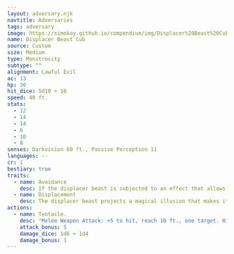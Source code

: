 ```yaml
---
layout: adversary.njk
navtitle: Adversaries
tags: adversary
image: https://simokay.github.io/compendium/img/Displacer%20Beast%20Cub.webp
name: Displacer Beast Cub
source: Custom
size: Medium
type: Monstrosity
subtype: ""
alignment: Lawful Evil
ac: 13
hp: 30
hit_dice: 5d10 + 10
speed: 40 ft.
stats:
  - 12
  - 14
  - 14
  - 6
  - 10
  - 8
senses: Darkvision 60 ft., Passive Perception 11
languages: --
cr: 1
bestiary: true
traits:
  - name: Avoidance
    desc: If the displacer beast is subjected to an effect that allows it to make a saving throw to take only half damage, it instead takes no damage if it succeeds on the saving throw, and only half damage if it fails.
  - name: Displacement
    desc: The displacer beast projects a magical illusion that makes it appear to be standing near its actual location, causing attack rolls against it to have disadvantage. If it is hit by an attack, this trait is disrupted until the end of its next turn. This trait is also disrupted while the displacer beast is incapacitated or has a speed of 0.
actions:
  - name: Tentacle.
    desc: "Melee Weapon Attack: +5 to hit, reach 10 ft., one target. Hit: 4 (1d6) bludgeoning damage plus 2 (1d4) piercing damage."
    attack_bonus: 5
    damage_dice: 1d6 + 1d4
    damage_bonus: 1
---
```

